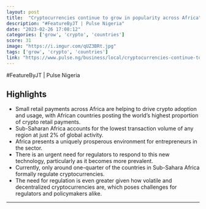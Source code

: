 ```yaml
---
layout: post
title:  "Cryptocurrencies continue to grow in popularity across Africa"
description: "#FeatureByJT | Pulse Nigeria"
date: "2023-02-26 17:08:12"
categories: ['grow', 'crypto', 'countries']
score: 31
image: "https://i.imgur.com/qUZ3BRt.jpg"
tags: ['grow', 'crypto', 'countries']
link: "https://www.pulse.ng/business/local/cryptocurrencies-continue-to-grow-in-popularity-across-africa/6bwvs0p"
---
```


#FeatureByJT | Pulse Nigeria

## Highlights

- Small retail payments across Africa are helping to drive crypto adoption and usage, with African countries posting the world’s highest proportion of crypto retail payments.
- Sub-Saharan Africa accounts for the lowest transaction volume of any region at just 2% of global activity.
- Africa presents a uniquely prosperous environment for entrepreneurs in the sector.
- There is an urgent need for regulators to respond to this new technology, particularly as it becomes more prevalent.
- Currently, only around one-quarter of the countries in Sub-Sahara Africa formally regulate cryptocurrencies.
- The need for regulation is even greater given how volatile and decentralized cryptocurrencies are, which poses challenges for regulators and policymakers alike.

---
